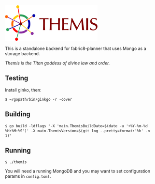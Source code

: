 ![Themis Project](https://raw.githubusercontent.com/michaelkleinhenz/themis/master/logo.png)

This is a standalone backend for fabric8-planner that uses Mongo as a storage backend.

_Themis is the Titan goddess of divine law and order._

## Testing

Install ginko, then:

```
$ ~/gopath/bin/ginkgo -r -cover
```

## Building

```
$ go build -ldflags "-X 'main.ThemisBuildDate=$(date -u '+%Y-%m-%d %H:%M:%S')' -X main.ThemisVersion=$(git log --pretty=format:'%h' -n 1)"
```

## Running

```
$ ./themis
```

You will need a running MongoDB and you may want to set configuration params in `config.toml`. 
